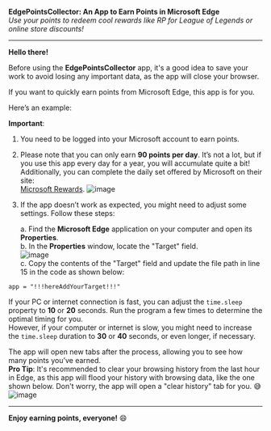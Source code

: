 **EdgePointsCollector: An App to Earn Points in Microsoft Edge**  
_Use your points to redeem cool rewards like RP for League of Legends or online store discounts!_

---

**Hello there!**

Before using the **EdgePointsCollector** app, it's a good idea to save your work to avoid losing any important data, as the app will close your browser.

If you want to quickly earn points from Microsoft Edge, this app is for you.

Here’s an example:  

**Important**:

1. You need to be logged into your Microsoft account to earn points.

2. Please note that you can only earn **90 points per day**. It’s not a lot, but if you use this app every day for a year, you will accumulate quite a bit! Additionally, you can complete the daily set offered by Microsoft on their site: <br>[Microsoft Rewards](https://rewards.bing.com/).
![image](https://github.com/user-attachments/assets/b3c23fd5-154e-4287-97d1-d2e85f0332b0)

3. If the app doesn’t work as expected, you might need to adjust some settings. Follow these steps:

   a. Find the **Microsoft Edge** application on your computer and open its **Properties**.  
   b. In the **Properties** window, locate the "Target" field.  
   ![image](https://github.com/user-attachments/assets/26566fc1-795d-48c5-abdf-eaf62f04957b)  
   c. Copy the contents of the "Target" field and update the file path in line 15 in the code as shown below:

```app = "!!!hereAddYourTarget!!!"```


If your PC or internet connection is fast, you can adjust the `time.sleep` property to **10** or **20** seconds. Run the program a few times to determine the optimal timing for you.  
However, if your computer or internet is slow, you might need to increase the `time.sleep` duration to **30** or **40** seconds, or even longer, if necessary.

The app will open new tabs after the process, allowing you to see how many points you’ve earned.  
**Pro Tip**: It's recommended to clear your browsing history from the last hour in Edge, as this app will flood your history with browsing data, like the one shown below. Don't worry, the app will open a "clear history" tab for you. 😅
![image](https://github.com/user-attachments/assets/80132b23-b9f3-41df-a921-d3d74fea2987)

---

**Enjoy earning points, everyone!** 😄
